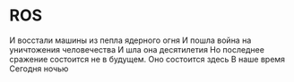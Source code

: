# ROS
И восстали машины из пепла ядерного огня
И пошла война на уничтожения человечества
И шла она десятилетия
Но последнее сражение состоится не в будущем.
Оно состоится здесь 
В наше время 
Сегодня ночью
